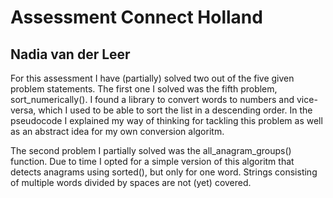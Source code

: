 # Assessment Connect Holland
## Nadia van der Leer

For this assessment I have (partially) solved two out of the five given problem statements. The first one I solved was the fifth problem, sort_numerically(). 
I found a library to convert words to numbers and vice-versa, which I used to be able to sort the list in a descending order. In the pseudocode I explained my way
of thinking for tackling this problem as well as an abstract idea for my own conversion algoritm.

The second problem I partially solved was the all_anagram_groups() function. Due to time I opted for a simple version of this algoritm that detects anagrams using 
sorted(), but only for one word. Strings consisting of multiple words divided by spaces are not (yet) covered.
